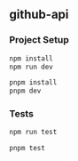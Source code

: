 ## github-api

### Project Setup

```sh
npm install
npm run dev
```

```sh
pnpm install
pnpm dev
```

### Tests

```sh
npm run test
```

```sh
pnpm test
```
